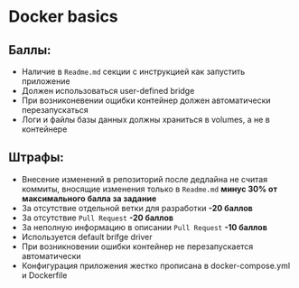 # Docker basics

## Баллы:
* Наличие в `Readme.md` секции с инструкцией как запустить приложение
* Должен использоваться user-defined bridge
* При возниконевении ощибки контейнер должен автоматически перезапускаться
* Логи и файлы базы данных должны храниться в volumes, а не в контейнере

## Штрафы:
* Внесение изменений в репозиторий после дедлайна не считая коммиты, вносящие изменения только в `Readme.md` **минус 30% от максимального балла за задание**
* За отсутствие отдельной ветки для разработки **-20 баллов**
* За отсутствие `Pull Request` **-20 баллов**
* За неполную информацию в описании `Pull Request` **-10 баллов**
* Используется default brifge driver
* При возникновении ошибки контейнер не перезапускается автоматически
* Конфигурация приложения жестко прописана в docker-compose.yml и Dockerfile